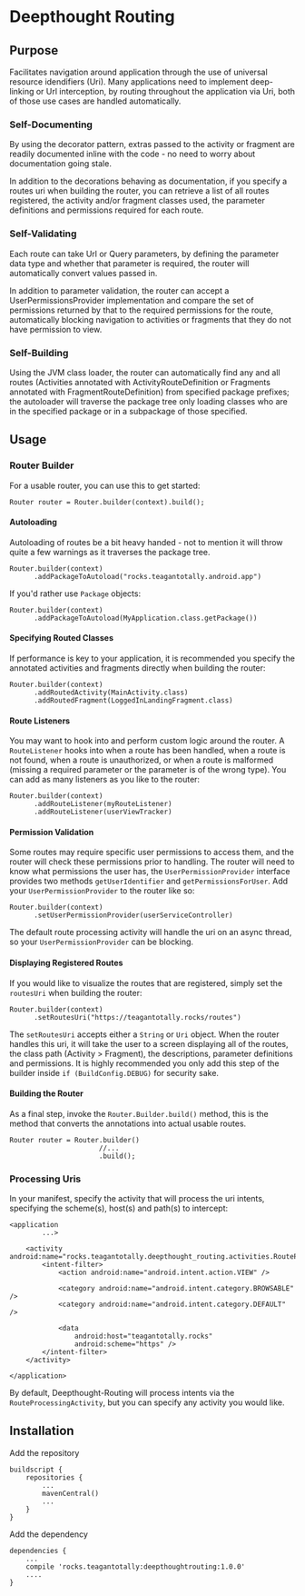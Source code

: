 # Deepthought Routing  
## Purpose  
Facilitates navigation around application through the use of universal resource idendifiers (Uri). Many applications need to implement deep-linking or Url interception, by routing throughout the application via Uri, both of those use cases are handled automatically.

### Self-Documenting  
By using the decorator pattern, extras passed to the activity or fragment are readily documented inline with the code - no need to worry about documentation going stale.

In addition to the decorations behaving as documentation, if you specify a routes uri when building the router, you can retrieve a list of all routes registered, the activity and/or fragment classes used, the parameter definitions and permissions required for each route.
 
### Self-Validating  
Each route can take Url or Query parameters, by defining the parameter data type and whether that parameter is required, the router will automatically convert values passed in.

In addition to parameter validation, the router can accept a UserPermissionsProvider implementation and compare the set of permissions returned by that to the required permissions for the route, automatically blocking navigation to activities or fragments that they do not have permission to view.

### Self-Building
Using the JVM class loader, the router can automatically find any and all routes (Activities annotated with ActivityRouteDefinition or Fragments annotated with FragmentRouteDefinition) from specified package prefixes; the autoloader will traverse the package tree only loading classes who are in the specified package or in a subpackage of those specified.

## Usage

### Router Builder
For a usable router, you can use this to get started:

```
Router router = Router.builder(context).build();
```

#### Autoloading
Autoloading of routes be a bit heavy handed - not to mention it will throw quite a few warnings as it traverses the package tree.

```
Router.builder(context)
      .addPackageToAutoload("rocks.teagantotally.android.app")
```

If you'd rather use `Package` objects:

```
Router.builder(context)
      .addPackageToAutoload(MyApplication.class.getPackage())
```

#### Specifying Routed Classes
If performance is key to your application, it is recommended you specify the annotated activities and fragments directly when building the router:

```
Router.builder(context)
      .addRoutedActivity(MainActivity.class)
      .addRoutedFragment(LoggedInLandingFragment.class)
```

#### Route Listeners
You may want to hook into and perform custom logic around the router. A `RouteListener` hooks into when a route has been handled, when a route is not found, when a route is unauthorized, or when a route is malformed (missing a required parameter or the parameter is of the wrong type). You can add as many listeners as you like to the router:

```
Router.builder(context)
      .addRouteListener(myRouteListener)
      .addRouteListener(userViewTracker)
```

#### Permission Validation
Some routes may require specific user permissions to access them, and the router will check these permissions prior to handling. The router will need to know what permissions the user has, the `UserPermissionProvider` interface provides two methods `getUserIdentifier` and `getPermissionsForUser`. Add your `UserPermissionProvider` to the router like so:

```
Router.builder(context)
      .setUserPermissionProvider(userServiceController)
```

The default route processing activity will handle the uri on an async thread, so your `UserPermissionProvider` can be blocking.

#### Displaying Registered Routes
If you would like to visualize the routes that are registered, simply set the `routesUri` when building the router:

```
Router.builder(context)
      .setRoutesUri("https://teagantotally.rocks/routes")
```

The `setRoutesUri` accepts either a `String` or `Uri` object. When the router handles this uri, it will take the user to a screen displaying all of the routes, the class path (Activity > Fragment), the descriptions, parameter definitions and permissions. It is highly recommended you only add this step of the builder inside `if (BuildConfig.DEBUG)` for security sake.

#### Building the Router
As a final step, invoke the `Router.Builder.build()` method, this is the method that converts the annotations into actual usable routes.

```
Router router = Router.builder()
                      //...
                      .build();
```

### Processing Uris
In your manifest, specify the activity that will process the uri intents, specifying the scheme(s), host(s) and path(s) to intercept:

```
<application
        ...>

    <activity android:name="rocks.teagantotally.deepthought_routing.activities.RouteProcessingActivity">
        <intent-filter>
            <action android:name="android.intent.action.VIEW" />

            <category android:name="android.intent.category.BROWSABLE" />
            <category android:name="android.intent.category.DEFAULT" />

            <data
                android:host="teagantotally.rocks"
                android:scheme="https" />
        </intent-filter>
    </activity>

</application>
```

By default, Deepthought-Routing will process intents via the `RouteProcessingActivity`, but you can specify any activity you would like.

## Installation

Add the repository

```
buildscript {
    repositories {
        ...
        mavenCentral()
        ...
    }
}
```

Add the dependency

```
dependencies {
    ...
    compile 'rocks.teagantotally:deepthoughtrouting:1.0.0'
    ....
}
```